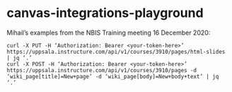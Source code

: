 # canvas-integrations-playground

Mihail’s examples from the NBIS Training meeting 16 December 2020:
```{bash}
curl -X PUT -H ‘Authorization: Bearer <your-token-here>’ https://uppsala.instructure.com/api/v1/courses/3910/pages/html-slides | jq ‘.’
curl -X POST -H ‘Authorization: Bearer <your-token-here>’  https://uppsala.instructure.com/api/v1/courses/3910/pages -d ‘wiki_page[title]=New+page’ -d ‘wiki_page[body]=New+body+text’ | jq ‘.’
```
